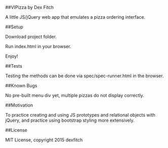 ##VIPizza
by Dex Fitch

A little JS/jQuery web app that emulates a pizza ordering interface.

##Setup

Download project folder.

Run index.html in your browser.

Enjoy!

##Tests

Testing the methods can be done via spec/spec-runner.html in the browser.

##Known Bugs

No pre-built menu div yet, multiple pizzas do not display correctly.

##Motivation

To practice creating and using JS prototypes and relational objects with jQuery, and practice using bootstrap styling more extensively.

##License

MIT License, copyright 2015 dexfitch
